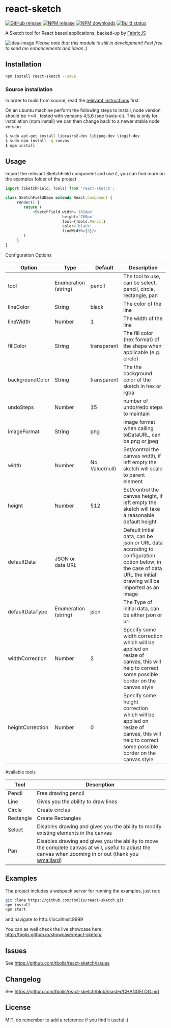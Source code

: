 # react-sketch

[![GitHub release][github-image]][github-url]
[![NPM release][npm-image]][npm-url]
[![NPM downloads][downloads-image]][downloads-url]
[![Build status][travis-image]][travis-url]

A Sketch tool for React based applications, backed-up by [FabricJS](http://fabricjs.com/)

![idea-image] _Please note that this module is still in development! Feel free to send me enhancements and ideas :)_


## Installation

```sh
npm install react-sketch --save
```

### Source installation

In order to build from source, read the [relevant instructions](http://fabricjs.com/fabric-intro-part-4#node) first. 

On an ubuntu machine perform the following steps to install, node version should be >=4 , tested with versions 4,5,6 (see travis-ci). 
This is only for installation (npm install) we can then change back to a newer stable node version

```sh
$ sudo apt-get install libcairo2-dev libjpeg-dev libgif-dev
$ sudo npm install -g canvas
$ npm install
```

## Usage

Import the relevant SketchField component and use it, you can find more on the examples folder of the project

```javascript
import {SketchField, Tools} from 'react-sketch';

class SketchFieldDemo extends React.Component {
     render() {
        return (
            <SketchField width='1024px' 
                         height='768px' 
                         tool={Tools.Pencil} 
                         color='black'
                         lineWidth={3}/>
        )
     }
}

```
Configuration Options

| Option  	        | Type                  | Default 	    | Description  	                                                    |
|---                |---    	            |---	        |---                                                                |
| tool              | Enumeration (string)  | pencil        | The tool to use, can be select, pencil, circle, rectangle, pan    |
| lineColor         | String                | black         | The color of the line   	                                        |
| lineWidth         | Number                | 1             | The width of the line                                             | 
| fillColor         | String                | transparent   | The fill color (hex format) of the shape when applicable (e.g. circle) |
| backgroundColor   | String                | transparent   | The the background color of the sketch in hex or rgba             |
| undoSteps         | Number                | 15            | number of undo/redo steps to maintain                             |
| imageFormat       | String                | png           | image format when calling toDataURL, can be png or jpeg           | 
| width             | Number                | No Value(null)| Set/control the canvas width, if left empty the sketch will scale to parent element |
| height            | Number                | 512 | Set/control the canvas height, if left empty the sketch will take a reasonable default height |
| defaultData       | JSON or data URL      |               | Default initial data, can be json or URL data accroding to configuration option below, in the case of data URL the initial drawing will be imported as an image |
| defaultDataType   | Enumeration (string)  | json          | The Type of initial data, can be either json or url               | 
| widthCorrection   | Number                | 2             | Specify some width correction which will be applied on resize of canvas, this will help to correct some possible border on the canvas style | 
| heightCorrection  | Number                | 0             | Specify some height correction which will be applied on resize of canvas, this will help to correct some possible border on the canvas style | 


Available tools

| Tool              | Description |
|---                |---          |
| Pencil            | Free drawing pencil |
| Line              | Gives you the ability to draw lines |
| Circle            | Create circles |
| Rectangle         | Create Rectangles |
| Select            | Disables drawing and gives you the ability to modify existing elements in the canvas |
| Pan               | Disables drawing and gives you the ability to move the complete canvas at will, useful to adjust the canvas when zooming in or out (thank you [wmaillard](https://github.com/wmaillard)) |


## Examples

The project includes a webpack server for running the examples, just run:

```sh
git clone https://github.com/tbolis/react-sketch.git
npm install
npm start
```

and navigate to http://localhost:9999

You can as well check the live showcase here: http://tbolis.github.io/showcase/react-sketch/
                                         
## Issues

See https://github.com/tbolis/react-sketch/issues

## Changelog

See https://github.com/tbolis/react-sketch/blob/master/CHANGELOG.md

## License

MIT, do remember to add a reference if you find it useful :)

[warning-image]: /docs/img/warning.png
[idea-image]: /docs/img/idea.png
[github-image]: https://img.shields.io/github/release/tbolis/react-sketch.svg
[github-url]: https://github.com/tbolis/react-sketch/releases
[npm-image]: https://img.shields.io/npm/v/react-sketch.svg
[npm-url]: https://www.npmjs.com/package/react-sketch
[downloads-image]: https://img.shields.io/npm/dm/react-sketch.svg
[downloads-url]: https://www.npmjs.com/package/react-sketch
[travis-image]: https://img.shields.io/travis/tbolis/react-sketch.svg
[travis-url]: https://travis-ci.org/tbolis/react-sketch
